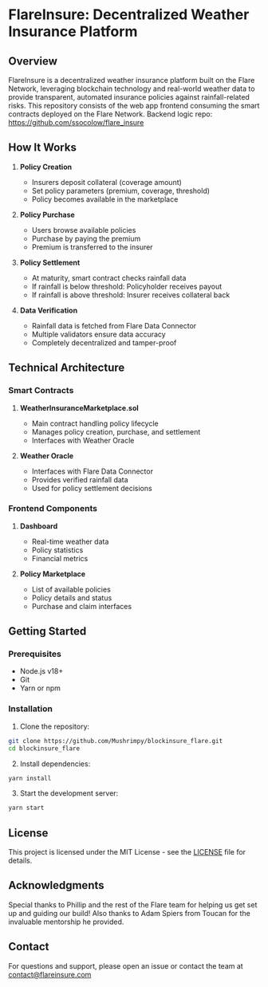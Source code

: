 # FlareInsure: Decentralized Weather Insurance Platform

## Overview

FlareInsure is a decentralized weather insurance platform built on the Flare Network, leveraging blockchain technology and real-world weather data to provide transparent, automated insurance policies against rainfall-related risks.
This repository consists of the web app frontend consuming the smart contracts deployed on the Flare Network.
Backend logic repo: https://github.com/ssocolow/flare_insure

## How It Works

1. **Policy Creation**
   - Insurers deposit collateral (coverage amount)
   - Set policy parameters (premium, coverage, threshold)
   - Policy becomes available in the marketplace

2. **Policy Purchase**
   - Users browse available policies
   - Purchase by paying the premium
   - Premium is transferred to the insurer

3. **Policy Settlement**
   - At maturity, smart contract checks rainfall data
   - If rainfall is below threshold: Policyholder receives payout
   - If rainfall is above threshold: Insurer receives collateral back

4. **Data Verification**
   - Rainfall data is fetched from Flare Data Connector
   - Multiple validators ensure data accuracy
   - Completely decentralized and tamper-proof

## Technical Architecture

### Smart Contracts

1. **WeatherInsuranceMarketplace.sol**
   - Main contract handling policy lifecycle
   - Manages policy creation, purchase, and settlement
   - Interfaces with Weather Oracle

2. **Weather Oracle**
   - Interfaces with Flare Data Connector
   - Provides verified rainfall data
   - Used for policy settlement decisions

### Frontend Components

1. **Dashboard**
   - Real-time weather data
   - Policy statistics
   - Financial metrics

2. **Policy Marketplace**
   - List of available policies
   - Policy details and status
   - Purchase and claim interfaces

## Getting Started

### Prerequisites

- Node.js v18+
- Git
- Yarn or npm

### Installation

1. Clone the repository:
```bash
git clone https://github.com/Mushrimpy/blockinsure_flare.git
cd blockinsure_flare
```

2. Install dependencies:
```bash
yarn install
```

3. Start the development server:
```bash
yarn start
```

## License

This project is licensed under the MIT License - see the [LICENSE](LICENSE) file for details.

## Acknowledgments

Special thanks to Phillip and the rest of the Flare team for helping us get set up and guiding our build! Also thanks to Adam Spiers from Toucan for the invaluable mentorship he provided.

## Contact

For questions and support, please open an issue or contact the team at [contact@flareinsure.com](mailto:simon.socolow@exeter.ox.ac.uk)



